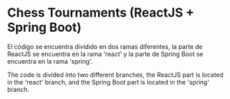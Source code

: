 
# Chess Tournaments (ReactJS + Spring Boot)
El código se encuentra dividido en dos ramas diferentes, la parte de ReactJS se encuentra en la rama 'react' y la parte de Spring Boot se encuentra en la rama 'spring'.

The code is divided into two different branches, the ReactJS part is located in the 'react' branch, and the Spring Boot part is located in the 'spring' branch.

